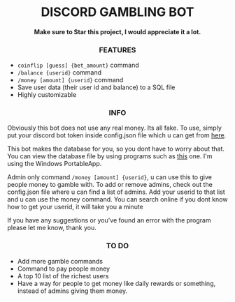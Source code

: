 <h1 align="center">
	  DISCORD GAMBLING BOT 
</h1>

<h4 align="center">
	  Make sure to Star this project, I would appreciate it a lot.
</h4>

<h3 align="center">
	  FEATURES
</h3>

* `coinflip [guess] {bet_amount}` command
* `/balance {userid}` command
* `/money [amount] {userid}` command
* Save user data (their user id and balance) to a SQL file
* Highly customizable

<h3 align="center">
	  INFO
</h3>

Obviously this bot does not use any real money. Its all fake. To use, simply put your discord bot token inside config.json file which u can get from <a href="https://discord.com/developers/applications">here</a>.

This bot makes the database for you, so you dont have to worry about that. You can view the database file by using programs such as <a href="https://sqlitebrowser.org/dl/">this</a> one. I'm using the Windows PortableApp.

Admin only command `/money [amount] {userid}`, u can use this to give people money to gamble with. To add or remove admins, check out the config.json file where u can find a list of admins. Add your userid to that list and u can use the money command. You can search online if you dont know how to get your userid, it will take you a minute

If you have any suggestions or you've found an error with the program please let me know, thank you.

<h3 align="center">
	  TO DO
</h3>

* Add more gamble commands
* Command to pay people money
* A top 10 list of the richest users
* Have a way for people to get money like daily rewards or something, instead of admins giving them money.
